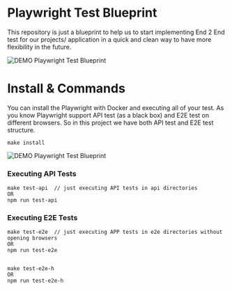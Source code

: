 # Playwright Test Blueprint

This repository is just a blueprint to help us to start implementing End 2 End test for our projects/ application in a quick and clean way to have more flexibility in the future.

![DEMO Playwright Test Blueprint](https://github.com/Mekaeil/Playwright-Test-Blueprint/blob/main/assets/demo-playwright.gif)


# Install & Commands
You can install the Playwright with Docker and executing all of your test. As you know Playwright support API test (as a black box) and E2E test on different browsers. So in this project we have both API test and E2E test structure.

```
make install
```
![DEMO Playwright Test Blueprint](https://github.com/Mekaeil/Playwright-Test-Blueprint/blob/main/assets/demo-playwright-install.gif)

### Executing API Tests
``` 
make test-api  // just executing API tests in api directories
OR
npm run test-api
```

### Executing E2E Tests
``` 
make test-e2e  // just executing APP tests in e2e directories without opening browsers
OR
npm run test-e2e


make test-e2e-h
OR
npm run test-e2e-h
```